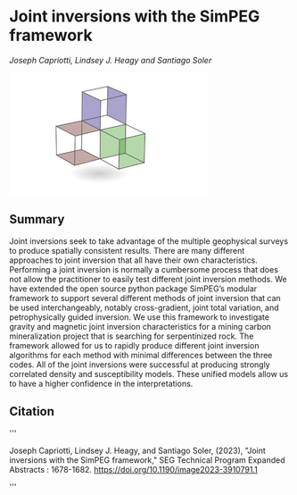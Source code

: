 # Joint inversions with the SimPEG framework

_Joseph Capriotti, Lindsey J. Heagy and Santiago Soler_

![thumbnail](./abstract/thumbnail.png)

## Summary 

Joint inversions seek to take advantage of the multiple geophysical surveys to produce spatially consistent results. There are many different approaches to joint inversion that all have their own characteristics. Performing a joint inversion is normally a cumbersome process that does not allow the practitioner to easily test different joint inversion methods. We have extended the open source python package SimPEG’s modular framework to support several different methods of joint inversion that can be used interchangeably, notably cross-gradient, joint total variation, and petrophysically guided inversion. We use this framework to investigate gravity and magnetic joint inversion characteristics for a mining carbon mineralization project that is searching for serpentinized rock. The framework allowed for us to rapidly produce different joint inversion algorithms for each method with minimal differences between the three codes. All of the joint inversions were successful at producing strongly correlated density and susceptibility models. These unified models allow us to have a higher confidence in the interpretations.

## Citation 

''' 

Joseph Capriotti, Lindsey J. Heagy, and Santiago Soler, (2023), "Joint inversions with the SimPEG framework," SEG Technical Program Expanded Abstracts : 1678-1682.
https://doi.org/10.1190/image2023-3910791.1

'''